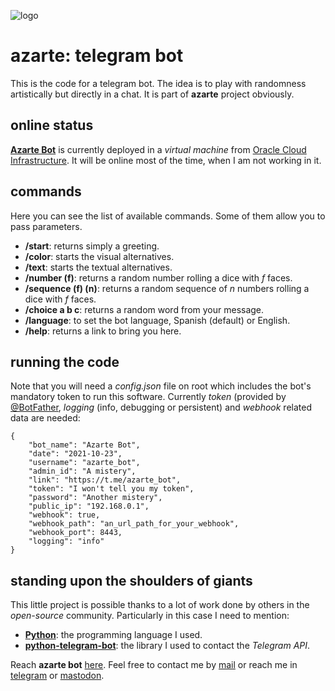 ![logo](https://gitlab.com/azarte/azarte.gitlab.io/-/raw/master/public/assets/img/logo_64.png)

# azarte: telegram bot

This is the code for a telegram bot. The idea is to play with randomness artistically but directly in a chat.
It is part of **azarte** project obviously.  

## online status

[**Azarte Bot**](https://t.me/azarte_bot) is currently deployed in a *virtual machine* from
[Oracle Cloud Infrastructure](https://www.oracle.com/cloud/). It will be online most of the time, when I am not
working in it.  

## commands

Here you can see the list of available commands. Some of them allow you to pass parameters.

- **/start**: returns simply a greeting.  
- **/color**: starts the visual alternatives.
- **/text**: starts the textual alternatives.  
- **/number (f)**: returns a random number rolling a dice with *f* faces.  
- **/sequence (f) (n)**: returns a random sequence of *n* numbers rolling a dice with *f* faces.  
- **/choice a b c**: returns a random word from your message.
- **/language**: to set the bot language, Spanish (default) or English.
- **/help**: returns a link to bring you here.  

## running the code

Note that you will need a *config.json* file on root which includes the bot's mandatory token to run this software.
Currently *token* (provided by [@BotFather](https://t.me/BotFather), *logging* (info, debugging or persistent) and
*webhook* related data are needed:

```
{
	"bot_name": "Azarte Bot",
	"date": "2021-10-23",
	"username": "azarte_bot",
	"admin_id": "A mistery",
	"link": "https://t.me/azarte_bot",
	"token": "I won't tell you my token",
	"password": "Another mistery",
	"public_ip": "192.168.0.1",
	"webhook": true,
	"webhook_path": "an_url_path_for_your_webhook",
	"webhook_port": 8443,
	"logging": "info"
}

```
## standing upon the shoulders of giants

This little project is possible thanks to a lot of work done by others in the *open-source* community. Particularly in
this case I need to mention:

- [**Python**](https://www.python.org/): the programming language I used.  
- [**python-telegram-bot**](https://python-telegram-bot.org/): the library I used to contact the *Telegram API*.  

Reach **azarte bot** [here](https://t.me/azarte_bot).
Feel free to contact me by [mail](mailto:rodrigovalla@protonmail.ch) or reach me in
[telegram](https://t.me/rvalla) or [mastodon](https://fosstodon.org/@rvalla).

